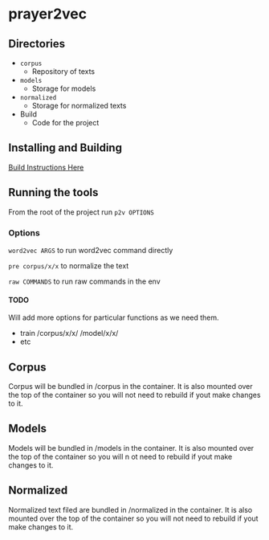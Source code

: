 # prayer2vec

## Directories

- `corpus`
  - Repository of texts
- `models`
  - Storage for models
- `normalized`
  - Storage for normalized texts
- Build
  - Code for the project

## Installing and Building

[Build Instructions Here](build/BUILD.md)


## Running the tools
From the root of the project run
`p2v OPTIONS`

### Options
`word2vec ARGS` to run word2vec command directly

`pre corpus/x/x` to normalize the text

`raw COMMANDS` to run raw commands in the env

#### TODO
Will add more options for particular functions as we need them.
- train /corpus/x/x/ /model/x/x/
- etc


## Corpus
Corpus will be bundled in /corpus in the container. It is also mounted over the top of the container so you will not need to rebuild if yout make changes to it.

## Models
Models will be bundled in /models in the container. It is also mounted over the top of the container so you will n
ot need to rebuild if yout make changes to it.

## Normalized
Normalized text filed are bundled in /normalized in the container. It is also mounted over the top of the container so you will not need to rebuild if yout make changes to it.

